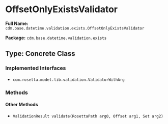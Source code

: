# OffsetOnlyExistsValidator

**Full Name:** `cdm.base.datetime.validation.exists.OffsetOnlyExistsValidator`

**Package:** `cdm.base.datetime.validation.exists`

## Type: Concrete Class

### Implemented Interfaces

- `com.rosetta.model.lib.validation.ValidatorWithArg`

### Methods

#### Other Methods

- `ValidationResult validate(RosettaPath arg0, Offset arg1, Set arg2)`

